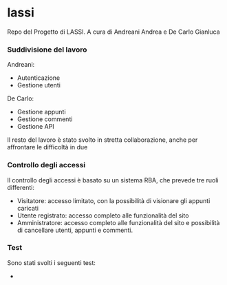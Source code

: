# lassi
Repo del Progetto di LASSI. A cura di Andreani Andrea e De Carlo Gianluca

### Suddivisione del lavoro
Andreani:

- Autenticazione
- Gestione utenti

De Carlo:

- Gestione appunti
- Gestione commenti
- Gestione API

Il resto del lavoro è stato svolto in stretta collaborazione, anche per affrontare le difficoltà in due

### Controllo degli accessi

Il controllo degli accessi è basato su un sistema RBA, che prevede tre ruoli differenti:

- Visitatore: accesso limitato, con la possibilità di visionare gli appunti caricati
- Utente registrato: accesso completo alle funzionalità del sito
- Amministratore: accesso completo alle funzionalità del sito e possibilità di cancellare utenti, appunti e commenti.

### Test

Sono stati svolti i seguenti test:

- 